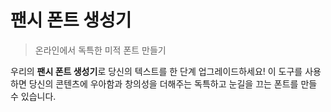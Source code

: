 # 팬시 폰트 생성기

> 온라인에서 독특한 미적 폰트 만들기

우리의 **팬시 폰트 생성기**로 당신의 텍스트를 한 단계 업그레이드하세요! 이 도구를 사용하면 당신의 콘텐츠에 우아함과 창의성을 더해주는 독특하고 눈길을 끄는 폰트를 만들 수 있습니다.